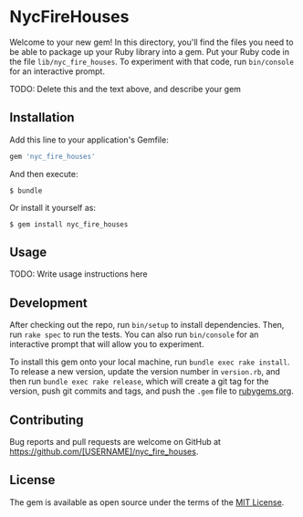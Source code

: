 # NycFireHouses

Welcome to your new gem! In this directory, you'll find the files you need to be able to package up your Ruby library into a gem. Put your Ruby code in the file `lib/nyc_fire_houses`. To experiment with that code, run `bin/console` for an interactive prompt.

TODO: Delete this and the text above, and describe your gem

## Installation

Add this line to your application's Gemfile:

```ruby
gem 'nyc_fire_houses'
```

And then execute:

    $ bundle

Or install it yourself as:

    $ gem install nyc_fire_houses

## Usage

TODO: Write usage instructions here

## Development

After checking out the repo, run `bin/setup` to install dependencies. Then, run `rake spec` to run the tests. You can also run `bin/console` for an interactive prompt that will allow you to experiment.

To install this gem onto your local machine, run `bundle exec rake install`. To release a new version, update the version number in `version.rb`, and then run `bundle exec rake release`, which will create a git tag for the version, push git commits and tags, and push the `.gem` file to [rubygems.org](https://rubygems.org).

## Contributing

Bug reports and pull requests are welcome on GitHub at https://github.com/[USERNAME]/nyc_fire_houses.


## License

The gem is available as open source under the terms of the [MIT License](http://opensource.org/licenses/MIT).

